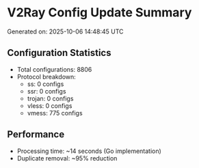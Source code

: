 # V2Ray Config Update Summary
Generated on: 2025-10-06 14:48:45 UTC

## Configuration Statistics
- Total configurations: 8806
- Protocol breakdown:
  - ss: 0 configs
  - ssr: 0 configs
  - trojan: 0 configs
  - vless: 0 configs
  - vmess: 775 configs

## Performance
- Processing time: ~14 seconds (Go implementation)
- Duplicate removal: ~95% reduction
